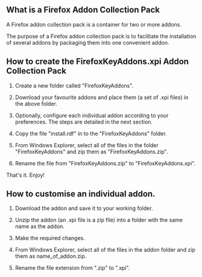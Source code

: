 ## What is a Firefox Addon Collection Pack

A Firefox addon collection pack is a container for two or more addons.

The purpose of a Firefox addon collection pack is to facilitate the 
installation of several addons by packaging them into one 
convenient addon.

## How to create the FirefoxKeyAddons.xpi Addon Collection Pack

1) Create a new folder called "FirefoxKeyAddons".

2) Download your favourite addons and place them (a set of .xpi files) in the above folder.

3) Optionally, configure each individual addon according to your preferences.
   The steps are detailed in the next section.

4) Copy the file "install.rdf" in to the "FirefoxKeyAddons" folder.

5) From Windows Explorer, select all of the files in the folder "FirefoxKeyAddons" and zip them as "FirefoxKeyAddons.zip".

6) Rename the file from "FirefoxKeyAddons.zip" to "FirefoxKeyAddons.xpi".

That's it.  Enjoy!


## How to customise an individual addon.

1) Download the addon and save it to your working folder.

2) Unzip the addon (an .xpi file is a zip file) into a folder with the same name as the addon.

3) Make the required changes.

4) From Windows Explorer, select all of the files in the addon folder and zip them as name_of_addon.zip.

5) Rename the file extension from ".zip" to ".xpi".
